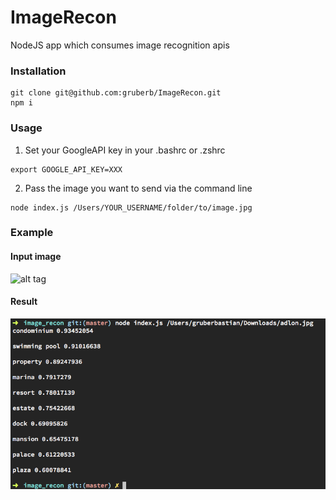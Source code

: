 # ImageRecon
NodeJS app which consumes image recognition apis

### Installation
```
git clone git@github.com:gruberb/ImageRecon.git
npm i
```


### Usage

1. Set your GoogleAPI key in your .bashrc or .zshrc
```
export GOOGLE_API_KEY=XXX
```

2. Pass the image you want to send via the command line
```
node index.js /Users/YOUR_USERNAME/folder/to/image.jpg
```

### Example 

#### Input image
![alt tag](https://raw.githubusercontent.com/gruberb/ImageRecon/master/assests/adlon.png)

#### Result
![alt tag](https://raw.githubusercontent.com/gruberb/ImageRecon/master/assests/ex.png)
